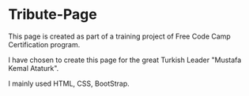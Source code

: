 # Tribute-Page

This page is created as part of a training project of Free Code Camp Certification program.

I have chosen to create this page for the great Turkish Leader "Mustafa Kemal Ataturk".

I mainly used HTML, CSS, BootStrap.
